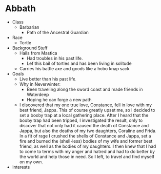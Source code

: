 # Abbath

- Class
  - Barbarian
    - Path of the Ancestral Guardian
- Race
  - Tortle
- Background Stuff
  - Hails from Mastica
    - Had troubles in his past life.
    - Lef this bail of tortles and has been living in solitude
  - Carries his battle axe and goods like a hobo knap sack
- Goals
  - Live better than his past life.
  - Why in Neverwinter:
    - Been traveling along the sword coast and made friends in Waterdeep
    - Hoping he can forge a new path
  - I discovered that my one true love, Constance, fell in love with my best friend, Jappa. This of course greatly upset me, so I decided to set a booby trap at a local gathering place. After I heard that the booby trap had been tripped, I investigated the result, only to discover that not only had it caused the death of Constance and Jappa, but also the deaths of my two daughters, Coraline and Frida. In a fit of rage I crushed the shells of Constance and Jappa, set a fire and burned the (shell-less) bodies of my wife and former best friend, as well as the bodies of my daughters. I then knew that I had to come to terms with my anger and hatred and had to do better by the world and help those in need. So I left, to travel and find myself on my own.
- Interests

